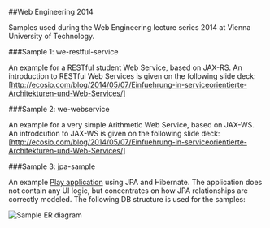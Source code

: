 ##Web Engineering 2014


Samples used during the Web Engineering lecture series 2014 at Vienna University of Technology.

###Sample 1: we-restful-service

An example for a RESTful student Web Service, based on JAX-RS. An introduction to RESTful Web Services is given on the following slide deck: [http://ecosio.com/blog/2014/05/07/Einfuehrung-in-serviceorientierte-Architekturen-und-Web-Services/]


###Sample 2: we-webservice

An example for a very simple Arithmetic Web Service, based on JAX-WS. An introdcution to JAX-WS is given on the following slide deck: [http://ecosio.com/blog/2014/05/07/Einfuehrung-in-serviceorientierte-Architekturen-und-Web-Services/]

###Sample 3: jpa-sample

An example [Play application](http://www.playframework.com) using JPA and Hibernate. The application does not contain any UI logic, but concentrates on how JPA relationships are correctly modeled. The following DB structure is used for the samples:

![Sample ER diagram](https://github.com/pliegl/we2014/blob/master/img/Sample_ER_Diagram.jpg?raw=true "Sample ER diagram")

